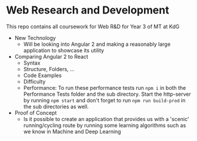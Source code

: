 # Web Research and Development

This repo contains all coursework for Web R&D for Year 3 of MT at KdG

- New Technology
    - Will be looking into Angular 2 and making a reasonably large application to showcase its utility
- Comparing Angular 2 to React
    - Syntax
    - Structure, Folders, ...
    - Code Examples
    - Difficulty
    - Performance: To run these performance tests run `npm i` in both the Performance Tests folder and the sub directory. Start the http-server by running `npm start` and don't forget to run `npm run build-prod` in the sub directories as well.
- Proof of Concept
    - Is it possible to create an application that provides us with a 'scenic' running/cycling route by running some learning algorithms such as we know in Machine and Deep Learning

